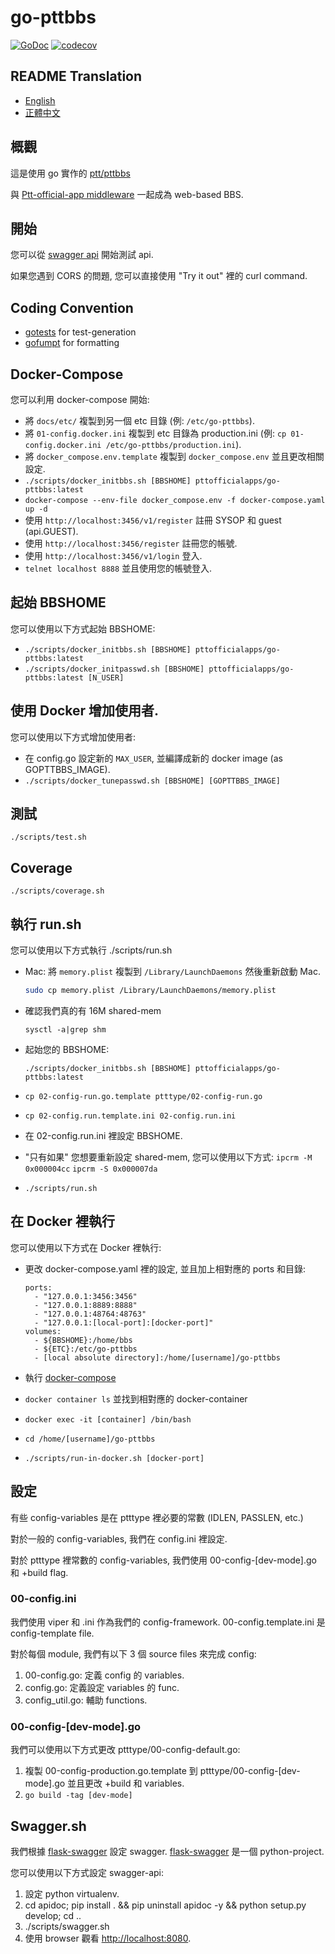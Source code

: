 # go-pttbbs

[![GoDoc](https://pkg.go.dev/badge/github.com/Ptt-official-app/go-pttbbs?status.svg)](https://pkg.go.dev/github.com/Ptt-official-app/go-pttbbs?tab=doc)
[![codecov](https://codecov.io/gh/Ptt-official-app/go-pttbbs/branch/main/graph/badge.svg)](https://codecov.io/gh/Ptt-official-app/go-pttbbs)

## README Translation

* [English](https://github.com/Ptt-official-app/go-pttbbs/blob/main/README.en.md)
* [正體中文](https://github.com/Ptt-official-app/go-pttbbs/blob/main/README.zh-TW.md)

## 概觀

這是使用 go 實作的 [ptt/pttbbs](https://github.com/ptt/pttbbs)

與 [Ptt-official-app middleware](https://github.com/ptt-official-app/go-openbbsmiddleware) 一起成為 web-based BBS.

## 開始

您可以從 [swagger api](https://api.devptt.site:8080) 開始測試 api.

如果您遇到 CORS 的問題, 您可以直接使用 "Try it out" 裡的 curl command.

## Coding Convention

* [gotests](https://github.com/cweill/gotests) for test-generation
* [gofumpt](https://github.com/mvdan/gofumpt) for formatting

## Docker-Compose

您可以利用 docker-compose 開始:

* 將 `docs/etc/` 複製到另一個 etc 目錄 (例: `/etc/go-pttbbs`).
* 將 `01-config.docker.ini` 複製到 etc 目錄為 production.ini (例: `cp 01-config.docker.ini /etc/go-pttbbs/production.ini`).
* 將 `docker_compose.env.template` 複製到 `docker_compose.env` 並且更改相關設定.
* `./scripts/docker_initbbs.sh [BBSHOME] pttofficialapps/go-pttbbs:latest`
* `docker-compose --env-file docker_compose.env -f docker-compose.yaml up -d`
* 使用 `http://localhost:3456/v1/register` 註冊 SYSOP 和 guest (api.GUEST).
* 使用 `http://localhost:3456/register` 註冊您的帳號.
* 使用 `http://localhost:3456/v1/login` 登入.
* `telnet localhost 8888` 並且使用您的帳號登入.

## 起始 BBSHOME

您可以使用以下方式起始 BBSHOME:

* `./scripts/docker_initbbs.sh [BBSHOME] pttofficialapps/go-pttbbs:latest`
* `./scripts/docker_initpasswd.sh [BBSHOME] pttofficialapps/go-pttbbs:latest [N_USER]`

## 使用 Docker 增加使用者.

您可以使用以下方式增加使用者:

* 在 config.go 設定新的 `MAX_USER`, 並編譯成新的 docker image (as GOPTTBBS_IMAGE).
* `./scripts/docker_tunepasswd.sh [BBSHOME] [GOPTTBBS_IMAGE]`

## 測試

```
./scripts/test.sh
```

## Coverage

```
./scripts/coverage.sh
```

## 執行 run.sh

您可以使用以下方式執行 ./scripts/run.sh

* Mac:
    將 `memory.plist` 複製到 `/Library/LaunchDaemons` 然後重新啟動 Mac.
    ```sh
    sudo cp memory.plist /Library/LaunchDaemons/memory.plist
    ```

* 確認我們真的有 16M shared-mem
    ```
    sysctl -a|grep shm
    ```
* 起始您的 BBSHOME:
    ```
    ./scripts/docker_initbbs.sh [BBSHOME] pttofficialapps/go-pttbbs:latest
    ```
* `cp 02-config-run.go.template ptttype/02-config-run.go`
* `cp 02-config.run.template.ini 02-config.run.ini`
* 在 02-config.run.ini 裡設定 BBSHOME.
* "只有如果" 您想要重新設定 shared-mem, 您可以使用以下方式:
    `ipcrm -M 0x000004cc`
    `ipcrm -S 0x000007da`
* `./scripts/run.sh`

## 在 Docker 裡執行

您可以使用以下方式在 Docker 裡執行:

* 更改 docker-compose.yaml 裡的設定, 並且加上相對應的 ports 和目錄:

    ```
    ports:
      - "127.0.0.1:3456:3456"
      - "127.0.0.1:8889:8888"
      - "127.0.0.1:48764:48763"
      - "127.0.0.1:[local-port]:[docker-port]"
    volumes:
      - ${BBSHOME}:/home/bbs
      - ${ETC}:/etc/go-pttbbs
      - [local absolute directory]:/home/[username]/go-pttbbs
    ```

* 執行 [docker-compose](#Docker-Compose)
* `docker container ls` 並找到相對應的 docker-container
* `docker exec -it [container] /bin/bash`
* `cd /home/[username]/go-pttbbs`
* `./scripts/run-in-docker.sh [docker-port]`

## 設定

有些 config-variables 是在 ptttype 裡必要的常數 (IDLEN, PASSLEN, etc.)

對於一般的 config-variables, 我們在 config.ini 裡設定.

對於 ptttype 裡常數的 config-variables, 我們使用 00-config-[dev-mode].go 和 +build flag.

### 00-config.ini

我們使用 viper 和 .ini 作為我們的 config-framework.
00-config.template.ini 是 config-template file.

對於每個 module, 我們有以下 3 個 source files 來完成 config:

1. 00-config.go: 定義 config 的 variables.
2. config.go: 定義設定 variables 的 func.
3. config_util.go: 輔助 functions.

### 00-config-\[dev-mode\].go

我們可以使用以下方式更改 ptttype/00-config-default.go:

1. 複製 00-config-production.go.template 到 ptttype/00-config-[dev-mode].go 並且更改 +build 和 variables.
2. `go build -tag [dev-mode]`

## Swagger.sh

我們根據 [flask-swagger](https://github.com/gangverk/flask-swagger) 設定 swagger.
[flask-swagger](https://github.com/gangverk/flask-swagger) 是一個 python-project.

您可以使用以下方式設定 swagger-api:

1. 設定 python virtualenv.
2. cd apidoc; pip install . && pip uninstall apidoc -y && python setup.py develop; cd ..
3. ./scripts/swagger.sh
4. 使用 browser 觀看 [http://localhost:8080](http://localhost:8080).
